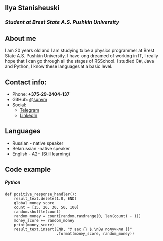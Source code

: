 ## Ilya Stanisheuski


### *Student at Brest State A.S. Pushkin University*


## About me
I am 20 years old and I am studying to be a physics programmer at Brest State A.S. Pushkin University. I have long dreamed of working in IT, I really hope that I can go through all the stages of RSSchool. I studied C#, Java and Python, I know these languages at a basic level.

## Contact info:
* Phone: **+375-29-2404-137**
* GitHub: [@sunvm](https://github.com/sunvm)
* Social:
    * [Telegram](https://t.me/Smokietrue)
    * [LinkedIn](https://www.linkedin.com/in/ilya-stanishevskiy-29a682205/)


## Languages
* Russian - native speaker
* Belarussian -native speaker
* English - A2+ (Still learning)

## Code example
##### Python
```
def positive_response_handler():
    result_text.delete(1.0, END)
    global money_score
    count = [15, 20, 30, 50, 100]
    random.shuffle(count)
    random_money = count[random.randrange(0, len(count) - 1)]
    money_score += random_money
    print(money_score)
    result_text.insert(END, "У вас {} $.\nВы получили {}"
                       .format(money_score, random_money))
```